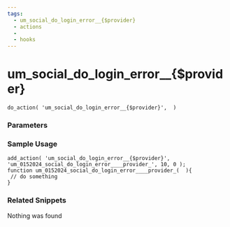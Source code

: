 ```yaml
---
tags: 
  - um_social_do_login_error__{$provider}
  - actions
  - 
  - hooks
---
```

# um\_social\_do\_login\_error\_\_{$provider}

``` php:no-line-numbers
do_action( 'um_social_do_login_error__{$provider}',  )
```
<div class='hook-sep'></div>

### Parameters

<div class='hook-sep'></div>



### Sample Usage

``` php:no-line-numbers
add_action( 'um_social_do_login_error__{$provider}', 'um_0152024_social_do_login_error____provider_', 10, 0 );
function um_0152024_social_do_login_error____provider_(  ){
 // do something
}
```
<div class='hook-sep'></div>



### Related Snippets

Nothing was found

